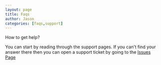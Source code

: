 ```yaml
---
layout: page
title: Faqs
author: Jason
categories: [faqs,support]
---
```


How to get help?

You can start by reading through the support pages.
If you can't find your answer there then you can open
a support ticket by going to the [Issues Page](https://github.com/CasjaysDev/casjay.help/issues)


